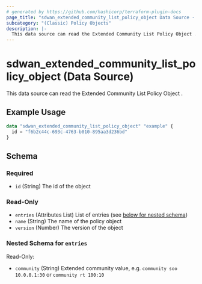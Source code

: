 ```yaml
---
# generated by https://github.com/hashicorp/terraform-plugin-docs
page_title: "sdwan_extended_community_list_policy_object Data Source - terraform-provider-sdwan"
subcategory: "(Classic) Policy Objects"
description: |-
  This data source can read the Extended Community List Policy Object .
---
```


# sdwan_extended_community_list_policy_object (Data Source)

This data source can read the Extended Community List Policy Object .

## Example Usage

```terraform
data "sdwan_extended_community_list_policy_object" "example" {
  id = "f6b2c44c-693c-4763-b010-895aa3d236bd"
}
```

<!-- schema generated by tfplugindocs -->
## Schema

### Required

- `id` (String) The id of the object

### Read-Only

- `entries` (Attributes List) List of entries (see [below for nested schema](#nestedatt--entries))
- `name` (String) The name of the policy object
- `version` (Number) The version of the object

<a id="nestedatt--entries"></a>
### Nested Schema for `entries`

Read-Only:

- `community` (String) Extended community value, e.g. `community soo 10.0.0.1:30` or `community rt 100:10`
